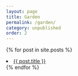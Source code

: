 ```yaml
---
layout: page
title: Garden
permalink: /garden/
category: unpublished
order: 2
---
```


{% for post in site.posts %}
  <li><a style="{% if page.url == post.url %}color:#db8b97;{% endif %}" href="{{ post.url }}">{{ post.title }}</a></li>
{% endfor %}